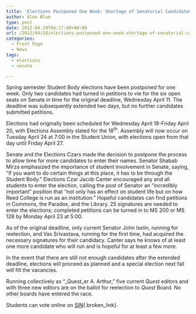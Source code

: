 ```yaml
---
title: 'Elections Postponed One Week: Shortage of Senatorial Candidates'
author: Alex Blum
type: post
date: 2012-04-19T04:17:09+00:00
url: /2012/04/18/elections-postponed-one-week-shortage-of-senatorial-candidates/
categories:
  - Front Page
  - News
tags:
  - elections
  - senate

---
```

Spring semester Student Body elections have been postponed for one week. Only two candidates had turned in petitions to vie for the six open seats on Senate in time for the original deadline, Wednesday April 11. The deadline was subsequently extended two days, but no further candidates submitted petitions.

Elections had originally been scheduled for Wednesday April 18-Friday April 20, with Elections Assembly slated for the 18<sup>th</sup>. Assembly will now occur on Tuesday April 24 at 7:00 in the Student Union, with elections open from that day until Friday April 27.

Senate and the Elections Czars made the decision to postpone the process to allow time for more candidates to enter their names. Senator Shabab Mirza emphasized the importance of student involvement in Senate, saying, “if you want to do certain things at this place, it has to be through the Student Body.” Elections Czar Jacob Canter encouraged any and all students to enter the election, calling the post of Senator an “incredibly important” position that “not only has an effect on student life but on how Reed College is run as an institution.” Hopeful candidates can find petitions in Commons, the Paradox, and the Library. 25 signatures are needed to enter the elections; completed petitions can be turned in to MS 200 or MS 128 by Monday April 23 at 5:00.

As of the original deadline, only current Senator John Iselin, running for reelection, and Vas Srivastava, running for the first time, had acquired the necessary signatures for their candidacy. Canter says he knows of at least one more candidate who will run and is hopeful for at least a few more.

In the event that there are still not enough candidates after the extended deadline, elections will proceed as planned and a special election next fall will fill the vacancies.

Running collectively as “_Quest_er A. Arthur,” five current _Quest_ editors and with three new editors are on the ballot for reelection to _Quest_ Board. No other boards have entered the race.

Students can vote online on [SIN][1]{.broken_link}.

 [1]: http://sin.reed.edu/elections/